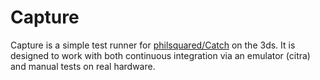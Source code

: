 # Capture
Capture is a simple test runner for [philsquared/Catch](https://github.com/philsquared/Catch)
on the 3ds. It is designed to work with both continuous integration via an
emulator (citra) and manual tests on real hardware.
